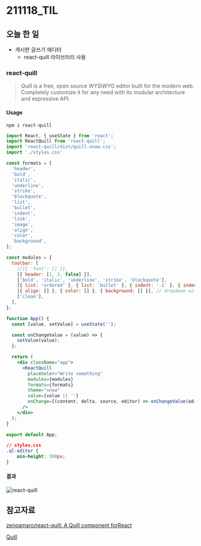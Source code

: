 # 211118_TIL

## 오늘 한 일

- 게시판 글쓰기 에디터
  - react-quill 라이브러리 사용



### react-quill

> Quill is a free, open source *WYSIWYG* editor built for the modern web. Completely customize it for any need with its modular architecture and expressive API.



#### Usage

`npm i react-quill`

```jsx
import React, { useState } from 'react';
import ReactQuill from 'react-quill';
import 'react-quill/dist/quill.snow.css';
import './styles.css'

const formats = [
  'header',
  'bold',
  'italic',
  'underline',
  'strike',
  'blockquote',
  'list',
  'bullet',
  'indent',
  'link',
  'image',
  'align',
  'color',
  'background',
];

const modules = {
  toolbar: [
    //[{ 'font': [] }],
    [{ header: [1, 2, false] }],
    ['bold', 'italic', 'underline', 'strike', 'blockquote'],
    [{ list: 'ordered' }, { list: 'bullet' }, { indent: '-1' }, { indent: '+1' }],
    [{ align: [] }, { color: [] }, { background: [] }], // dropdown with defaults from theme
    ['clean'],
  ],
};

function App() {
  const [value, setValue] = useState('');

  const onChangeValue = (value) => {
    setValue(value);
  };

  return (
    <div className="app">
      <ReactQuill
        placeholer="Write something"
        modules={modules}
        formats={formats}
        theme="snow"
        value={value || ''}
        onChange={(content, delta, source, editor) => onChangeValue(editor.getHTML())}
      />
    </div>
  );
}

export default App;
```

```css
// styles.css
.ql-editor {
    min-height: 300px;
}
```



#### 결과

![react-quill](https://user-images.githubusercontent.com/82589401/142409696-3716fa94-96fb-4c80-8b58-a56407034c4e.gif)



## 참고자료

[zenoamaro/react-quill: A Quill component forReact](https://github.com/zenoamaro/react-quill)

[Quill](https://quilljs.com/)



